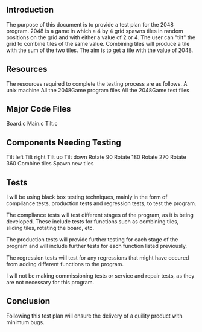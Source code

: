 Introduction
------------

The purpose of this document is to provide a test plan for the 2048 program. 2048 is a game in which a 4 by 4 grid spawns tiles in random positions on the grid and with either a value of 2 or 4. The user can "tilt" the grid to combine tiles of the same value. Combining tiles will produce a tile with the sum of the two tiles. The aim is to get a tile with the value of 2048.

Resources
---------

The resources required to complete the testing process are as follows.
  A unix machine
  All the 2048Game program files
  All the 2048Game test files
  
Major Code Files
----------------

Board.c
Main.c
Tilt.c

Components Needing Testing
--------------------------

Tilt left
Tilt right
Tilt up
Tilt down
Rotate 90
Rotate 180
Rotate 270
Rotate 360
Combine tiles
Spawn new tiles

Tests
-----

I will be using black box testing techniques, mainly in the form of compliance tests, production tests and regression tests, to test the program.

The compliance tests will test different stages of the program, as it is being developed. These include tests for functions such as
combining tiles, sliding tiles, rotating the board, etc.

The production tests will provide further testing for each stage of the program and will include further tests for each function listed
previously.

The regression tests will test for any regressions that might have occured from adding different functions to the program.

I will not be making commissioning tests or service and repair tests, as they are not necessary for this program.

Conclusion
----------

Following this test plan will ensure the delivery of a quility product with minimum bugs.
